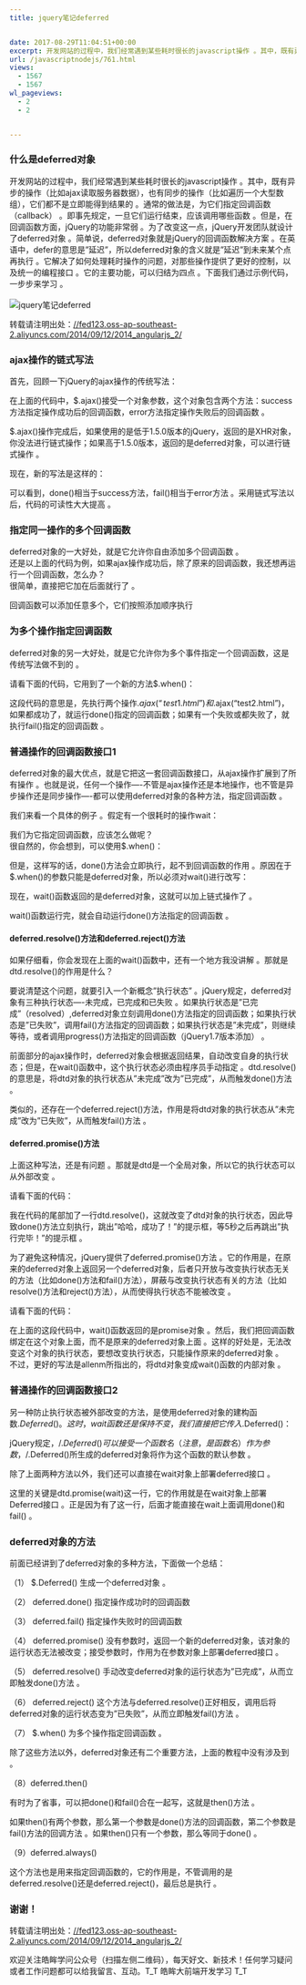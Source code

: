 ```yaml
---
title: jquery笔记deferred


date: 2017-08-29T11:04:51+00:00
excerpt: 开发网站的过程中，我们经常遇到某些耗时很长的javascript操作 。其中，既有异步的操作（比如ajax读取服务器数据），也有同步的操作（比如遍历一个大型数组），它们都不是立即能得到结果的 。通常的做法是，为它们指定回调函数（callback） 。即事先规定，一旦它们运行结束，应该调用哪些函数 。但是，在回调函数方面，jQuery的功能非常弱 。为了改变这一点，jQuery开发团队就设计了deferred对象 。简单说，deferred对象就是jQuery的回调函数解决方案 。在英语中，defer的意思是”延迟”，所以deferred对象的含义就是”延迟”到未来某个点再执行 。它解决了如何处理耗时操作的问题，对那些操作提供了更好的控制，以及统一的编程接口 。它的主要功能，可以归结为四点 。下面我们通过示例代码，一步步来学习 。
url: /javascriptnodejs/761.html
views:
  - 1567
  - 1567
wl_pageviews:
  - 2
  - 2


---
```

  


### [][1]什么是deferred对象

开发网站的过程中，我们经常遇到某些耗时很长的javascript操作 。其中，既有异步的操作（比如ajax读取服务器数据），也有同步的操作（比如遍历一个大型数组），它们都不是立即能得到结果的 。通常的做法是，为它们指定回调函数（callback） 。即事先规定，一旦它们运行结束，应该调用哪些函数 。但是，在回调函数方面，jQuery的功能非常弱 。为了改变这一点，jQuery开发团队就设计了deferred对象 。简单说，deferred对象就是jQuery的回调函数解决方案 。在英语中，defer的意思是”延迟”，所以deferred对象的含义就是”延迟”到未来某个点再执行 。它解决了如何处理耗时操作的问题，对那些操作提供了更好的控制，以及统一的编程接口 。它的主要功能，可以归结为四点 。下面我们通过示例代码，一步步来学习 。  
<a></a>  
![jquery笔记deferred][2] 

转载请注明出处：<a href="//fed123.oss-ap-southeast-2.aliyuncs.com/2014/09/12/2014_angularjs_2/" target="_blank" rel="external">//fed123.oss-ap-southeast-2.aliyuncs.com/2014/09/12/2014_angularjs_2/</a>

### [][3]ajax操作的链式写法

首先，回顾一下jQuery的ajax操作的传统写法：





在上面的代码中，$.ajax()接受一个对象参数，这个对象包含两个方法：success方法指定操作成功后的回调函数，error方法指定操作失败后的回调函数 。

$.ajax()操作完成后，如果使用的是低于1.5.0版本的jQuery，返回的是XHR对象，你没法进行链式操作；如果高于1.5.0版本，返回的是deferred对象，可以进行链式操作 。

现在，新的写法是这样的：





可以看到，done()相当于success方法，fail()相当于error方法 。采用链式写法以后，代码的可读性大大提高 。

### [][4]指定同一操作的多个回调函数

deferred对象的一大好处，就是它允许你自由添加多个回调函数 。  
还是以上面的代码为例，如果ajax操作成功后，除了原来的回调函数，我还想再运行一个回调函数，怎么办？  
很简单，直接把它加在后面就行了 。





回调函数可以添加任意多个，它们按照添加顺序执行 

### [][5]为多个操作指定回调函数

deferred对象的另一大好处，就是它允许你为多个事件指定一个回调函数，这是传统写法做不到的 。

请看下面的代码，它用到了一个新的方法$.when()：





这段代码的意思是，先执行两个操作$.ajax(“test1.html”)和$.ajax(“test2.html”)，如果都成功了，就运行done()指定的回调函数；如果有一个失败或都失败了，就执行fail()指定的回调函数 。

### [][6]普通操作的回调函数接口1

deferred对象的最大优点，就是它把这一套回调函数接口，从ajax操作扩展到了所有操作 。也就是说，任何一个操作—-不管是ajax操作还是本地操作，也不管是异步操作还是同步操作—-都可以使用deferred对象的各种方法，指定回调函数 。

我们来看一个具体的例子 。假定有一个很耗时的操作wait：





我们为它指定回调函数，应该怎么做呢？  
很自然的，你会想到，可以使用$.when()：





但是，这样写的话，done()方法会立即执行，起不到回调函数的作用 。原因在于$.when()的参数只能是deferred对象，所以必须对wait()进行改写：





现在，wait()函数返回的是deferred对象，这就可以加上链式操作了 。





wait()函数运行完，就会自动运行done()方法指定的回调函数 。

#### [][7]deferred.resolve()方法和deferred.reject()方法

如果仔细看，你会发现在上面的wait()函数中，还有一个地方我没讲解 。那就是dtd.resolve()的作用是什么？

要说清楚这个问题，就要引入一个新概念”执行状态” 。jQuery规定，deferred对象有三种执行状态—-未完成，已完成和已失败 。如果执行状态是”已完成”（resolved）,deferred对象立刻调用done()方法指定的回调函数；如果执行状态是”已失败”，调用fail()方法指定的回调函数；如果执行状态是”未完成”，则继续等待，或者调用progress()方法指定的回调函数（jQuery1.7版本添加） 。

前面部分的ajax操作时，deferred对象会根据返回结果，自动改变自身的执行状态；但是，在wait()函数中，这个执行状态必须由程序员手动指定 。dtd.resolve()的意思是，将dtd对象的执行状态从”未完成”改为”已完成”，从而触发done()方法 。

类似的，还存在一个deferred.reject()方法，作用是将dtd对象的执行状态从”未完成”改为”已失败”，从而触发fail()方法 。





#### [][8]deferred.promise()方法

上面这种写法，还是有问题 。那就是dtd是一个全局对象，所以它的执行状态可以从外部改变 。

请看下面的代码：





我在代码的尾部加了一行dtd.resolve()，这就改变了dtd对象的执行状态，因此导致done()方法立刻执行，跳出”哈哈，成功了！”的提示框，等5秒之后再跳出”执行完毕！”的提示框 。

为了避免这种情况，jQuery提供了deferred.promise()方法 。它的作用是，在原来的deferred对象上返回另一个deferred对象，后者只开放与改变执行状态无关的方法（比如done()方法和fail()方法），屏蔽与改变执行状态有关的方法（比如resolve()方法和reject()方法），从而使得执行状态不能被改变 。

请看下面的代码：





在上面的这段代码中，wait()函数返回的是promise对象 。然后，我们把回调函数绑定在这个对象上面，而不是原来的deferred对象上面 。这样的好处是，无法改变这个对象的执行状态，要想改变执行状态，只能操作原来的deferred对象 。  
不过，更好的写法是allenm所指出的，将dtd对象变成wait()函数的内部对象 。





### [][9]普通操作的回调函数接口2

另一种防止执行状态被外部改变的方法，是使用deferred对象的建构函数$.Deferred() 。  
这时，wait函数还是保持不变，我们直接把它传入$.Deferred()：





jQuery规定，/$.Deferred()可以接受一个函数名（注意，是函数名）作为参数，/$.Deferred()所生成的deferred对象将作为这个函数的默认参数 。

除了上面两种方法以外，我们还可以直接在wait对象上部署deferred接口 。





这里的关键是dtd.promise(wait)这一行，它的作用就是在wait对象上部署Deferred接口 。正是因为有了这一行，后面才能直接在wait上面调用done()和fail() 。

### [][10]deferred对象的方法

前面已经讲到了deferred对象的多种方法，下面做一个总结：

（1） $.Deferred() 生成一个deferred对象 。

（2） deferred.done() 指定操作成功时的回调函数

（3） deferred.fail() 指定操作失败时的回调函数

（4） deferred.promise() 没有参数时，返回一个新的deferred对象，该对象的运行状态无法被改变；接受参数时，作用为在参数对象上部署deferred接口 。

（5） deferred.resolve() 手动改变deferred对象的运行状态为”已完成”，从而立即触发done()方法 。

（6） deferred.reject() 这个方法与deferred.resolve()正好相反，调用后将deferred对象的运行状态变为”已失败”，从而立即触发fail()方法 。

（7） $.when() 为多个操作指定回调函数 。

除了这些方法以外，deferred对象还有二个重要方法，上面的教程中没有涉及到 。

（8）deferred.then()

有时为了省事，可以把done()和fail()合在一起写，这就是then()方法 。





如果then()有两个参数，那么第一个参数是done()方法的回调函数，第二个参数是fail()方法的回调方法 。如果then()只有一个参数，那么等同于done() 。

（9）deferred.always()

这个方法也是用来指定回调函数的，它的作用是，不管调用的是deferred.resolve()还是deferred.reject()，最后总是执行 。





### [][11]谢谢！

转载请注明出处：<a href="//fed123.oss-ap-southeast-2.aliyuncs.com/2014/09/12/2014_angularjs_2/" target="_blank" rel="external">//fed123.oss-ap-southeast-2.aliyuncs.com/2014/09/12/2014_angularjs_2/</a>

欢迎关注皓眸学问公众号（扫描左侧二维码），每天好文、新技术！任何学习疑问或者工作问题都可以给我留言、互动。T\_T 皓眸大前端开发学习 T\_T

 [1]: //fed123.oss-ap-southeast-2.aliyuncs.com/2014/09/16/2014_jquery_defered/#什么是deferred对象 "什么是deferred对象"
 [2]: //fed123.oss-ap-southeast-2.aliyuncs.com/wp-content/uploads/2017/08/deferred.jpg
 [3]: //fed123.oss-ap-southeast-2.aliyuncs.com/2014/09/16/2014_jquery_defered/#ajax操作的链式写法 "ajax操作的链式写法"
 [4]: //fed123.oss-ap-southeast-2.aliyuncs.com/2014/09/16/2014_jquery_defered/#指定同一操作的多个回调函数 "指定同一操作的多个回调函数"
 [5]: //fed123.oss-ap-southeast-2.aliyuncs.com/2014/09/16/2014_jquery_defered/#为多个操作指定回调函数 "为多个操作指定回调函数"
 [6]: //fed123.oss-ap-southeast-2.aliyuncs.com/2014/09/16/2014_jquery_defered/#普通操作的回调函数接口1 "普通操作的回调函数接口1"
 [7]: //fed123.oss-ap-southeast-2.aliyuncs.com/2014/09/16/2014_jquery_defered/#deferred-resolve-方法和deferred-reject-方法 "deferred.resolve()方法和deferred.reject()方法"
 [8]: //fed123.oss-ap-southeast-2.aliyuncs.com/2014/09/16/2014_jquery_defered/#deferred-promise-方法 "deferred.promise()方法"
 [9]: //fed123.oss-ap-southeast-2.aliyuncs.com/2014/09/16/2014_jquery_defered/#普通操作的回调函数接口2 "普通操作的回调函数接口2"
 [10]: //fed123.oss-ap-southeast-2.aliyuncs.com/2014/09/16/2014_jquery_defered/#deferred对象的方法 "deferred对象的方法"
 [11]: //fed123.oss-ap-southeast-2.aliyuncs.com/2014/09/16/2014_jquery_defered/#谢谢！ "谢谢！"
